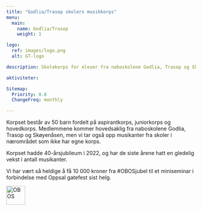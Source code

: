 ```yaml
---
title: "Godlia/Trasop skolers musikkorps"
menu:
  main:
    name: Godlia/Trasop
    weight: 1

logo:
  ref: images/logo.png
  alt: GT-logo

description: Skolekorps for elever fra naboskolene Godlia, Trasop og Skøyenåsen.

aktiviteter:

Sitemap:
  Priority: 0.8
  ChangeFreq: monthly

---
```


Korpset består av 50 barn fordelt på aspirantkorps, juniorkorps og hovedkorps.
Medlemmene kommer hovedsaklig fra naboskolene Godlia, Trasop og Skøyenåsen, men
vi tar også opp musikanter fra skoler i nærområdet som ikke har egne korps.

Korpset hadde 40-årsjubileum i 2022, og har de siste årene hatt en gledelig
vekst i antall musikanter.

Vi har vært så heldige å få 10 000 kroner fra #OBOSjubel til et miniseminar i forbindelse med Oppsal gatefest sist helg.

<img src="images/obos_liggende.svg" height="50" alt="OBOS">